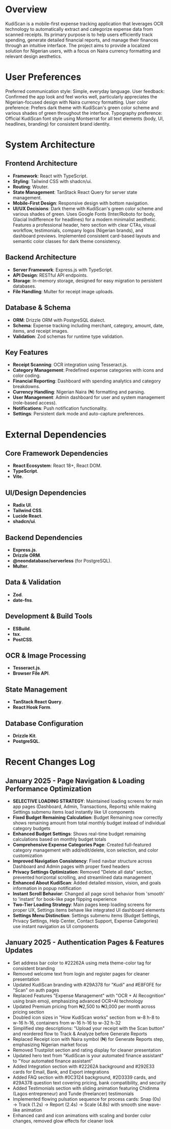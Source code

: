 # Overview

KudiScan is a mobile-first expense tracking application that leverages OCR technology to automatically extract and categorize expense data from scanned receipts. Its primary purpose is to help users efficiently track spending, generate detailed financial reports, and manage their finances through an intuitive interface. The project aims to provide a localized solution for Nigerian users, with a focus on Naira currency formatting and relevant design aesthetics.

# User Preferences

Preferred communication style: Simple, everyday language.
User feedback: Confirmed the app look and feel works well, particularly appreciates the Nigerian-focused design with Naira currency formatting.
User color preference: Prefers dark theme with KudiScan's green color scheme and various shades of green throughout the interface.
Typography preference: Official KudiScan font style using Montserrat for all text elements (body, UI, headlines, branding) for consistent brand identity.

# System Architecture

## Frontend Architecture
- **Framework**: React with TypeScript.
- **Styling**: Tailwind CSS with shadcn/ui.
- **Routing**: Wouter.
- **State Management**: TanStack React Query for server state management.
- **Mobile-First Design**: Responsive design with bottom navigation.
- **UI/UX Decisions**: Dark theme with KudiScan's green color scheme and various shades of green. Uses Google Fonts (Inter/Roboto for body, Glacial Indifference for headlines) for a modern minimalist aesthetic. Features a professional header, hero section with clear CTAs, visual workflow, testimonials, company logos (Nigerian brands), and dashboard previews. Implemented consistent card-based layouts and semantic color classes for dark theme consistency.

## Backend Architecture
- **Server Framework**: Express.js with TypeScript.
- **API Design**: RESTful API endpoints.
- **Storage**: In-memory storage, designed for easy migration to persistent databases.
- **File Handling**: Multer for receipt image uploads.

## Database & Schema
- **ORM**: Drizzle ORM with PostgreSQL dialect.
- **Schema**: Expense tracking including merchant, category, amount, date, items, and receipt images.
- **Validation**: Zod schemas for runtime type validation.

## Key Features
- **Receipt Scanning**: OCR integration using Tesseract.js.
- **Category Management**: Predefined expense categories with icons and color coding.
- **Financial Reporting**: Dashboard with spending analytics and category breakdowns.
- **Currency Handling**: Nigerian Naira (₦) formatting and parsing.
- **User Management**: Admin dashboard for user and system management (role-based access).
- **Notifications**: Push notification functionality.
- **Settings**: Persistent dark mode and auto-capture preferences.

# External Dependencies

## Core Framework Dependencies
- **React Ecosystem**: React 18+, React DOM.
- **TypeScript**.
- **Vite**.

## UI/Design Dependencies
- **Radix UI**.
- **Tailwind CSS**.
- **Lucide React**.
- **shadcn/ui**.

## Backend Dependencies
- **Express.js**.
- **Drizzle ORM**.
- **@neondatabase/serverless** (for PostgreSQL).
- **Multer**.

## Data & Validation
- **Zod**.
- **date-fns**.

## Development & Build Tools
- **ESBuild**.
- **tsx**.
- **PostCSS**.

## OCR & Image Processing
- **Tesseract.js**.
- **Browser File API**.

## State Management
- **TanStack React Query**.
- **React Hook Form**.

## Database Configuration
- **Drizzle Kit**.
- **PostgreSQL**.

# Recent Changes Log

## January 2025 - Page Navigation & Loading Performance Optimization
- **SELECTIVE LOADING STRATEGY**: Maintained loading screens for main app pages (Dashboard, Admin, Transactions, Reports) while making Settings submenu items load instantly like UI components
- **Fixed Budget Remaining Calculation**: Budget Remaining now correctly shows remaining amount from total monthly budget instead of individual category budgets
- **Enhanced Budget Settings**: Shows real-time budget remaining calculations based on monthly budget totals
- **Comprehensive Expense Categories Page**: Created full-featured category management with add/edit/delete, icon selection, and color customization
- **Improved Navigation Consistency**: Fixed navbar structure across Dashboard and Admin pages with proper fixed headers
- **Privacy Settings Optimization**: Removed "Delete all data" section, prevented horizontal scrolling, and streamlined data management
- **Enhanced About KudiScan**: Added detailed mission, vision, and goals information in popup notification
- **Instant Scroll Behavior**: Changed all page scroll behavior from 'smooth' to 'instant' for book-like page flipping experience
- **Two-Tier Loading Strategy**: Main pages keep loading screens for proper UX, Settings items behave like integrated UI dashboard elements
- **Settings Menu Distinction**: Settings submenu items (Budget Settings, Privacy Settings, Help Center, Contact Support, Expense Categories) use instant navigation as UI components

## January 2025 - Authentication Pages & Features Updates
- Set address bar color to #22262A using meta theme-color tag for consistent branding
- Removed welcome text from login and register pages for cleaner presentation
- Updated KudiScan branding with #29A378 for "Kudi" and #E8F0FE for "Scan" on auth pages
- Replaced Features "Expense Management" with "OCR + AI Recognition" using brain emoji, emphasizing advanced OCR+AI technology
- Updated Premium pricing from ₦2,500 to ₦3,000 per month across pricing section
- Doubled icon sizes in "How KudiScan works" section from w-8 h-8 to w-16 h-16, containers from w-16 h-16 to w-32 h-32
- Simplified step descriptions: "Upload your receipt with the Scan button" and reordered flow to Track & Analyze before Generate Reports
- Replaced Receipt icon with Naira symbol (₦) for Generate Reports step, emphasizing Nigerian market focus
- Removed Trustpilot section and rating display for cleaner presentation
- Updated hero text from "KudiScan is your automated finance assistant" to "Your automated finance assistant"
- Added Integration section with #22262A background and #292E33 cards for Email, Bank, and Export integrations
- Added FAQ section with #0C3124 background, #2D3339 cards, and #29A378 question text covering pricing, bank compatibility, and security
- Added Testimonials section with sliding animation featuring Chidinma (Lagos entrepreneur) and Tunde (freelancer) testimonials
- Implemented flowing pulsation sequence for process cards: Snap (0s) → Track (1.2s) → Report (2.4s) → Scale (4.8s) with smooth sine wave-like animation
- Enhanced card and icon animations with scaling and border color changes, removed glow effects for cleaner look